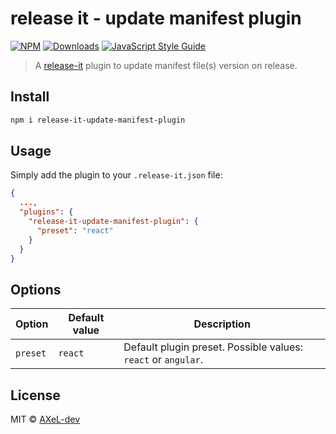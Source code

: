 # release it - update manifest plugin

[![NPM](https://img.shields.io/npm/v/react-use-cancel-token.svg)](https://www.npmjs.com/package/release-it-update-manifest-plugin)
[![Downloads](https://img.shields.io/npm/dt/release-it-update-manifest-plugin.svg)](https://www.npmjs.com/package/release-it-update-manifest-plugin)
[![JavaScript Style Guide](https://img.shields.io/badge/code_style-standard-green.svg)](https://standardjs.com)

> A [release-it](https://github.com/release-it/release-it) plugin to update manifest file(s) version on release.

## Install

```bash
npm i release-it-update-manifest-plugin
```

## Usage

Simply add the plugin to your `.release-it.json` file:

```json
{
  ...,
  "plugins": {
    "release-it-update-manifest-plugin": {
      "preset": "react"
    }
  }
}
```

## Options

| Option   | Default value | Description                                                   |
| -------- | ------------- | ------------------------------------------------------------- |
| `preset` | `react`       | Default plugin preset. Possible values: `react` or `angular`. |

## License

MIT © [AXeL-dev](https://github.com/AXeL-dev)
